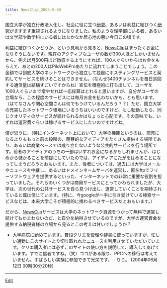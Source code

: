 ```yaml
---
title: NewsClip_2004-5-30
---
```

国立大学が独立行政法人化し、社会に役に立つ[研究](/研究)、あるいは利益に結びつく[研究](/研究)がますます重視されるようになりました。私のような理学部にいる者、あるいは文学部や数学科にいる者にはなかなか居心地の悪い今日この頃です。



利益に結びつくかどうか、という見地から見ると、[NewsClip](/NewsClip)はまったくお金になりそうにないです。現在のアクティブなユーザの数が300人ほどしかいませんから、例えば月500円ほど徴収するようにすれば、100人ぐらいからはお金をもらえて、あとの200人はPiloWebProあたりに流れてしまうことでしょう。この金額では到底大学のネットワークから独立して独自にホスティングサービスと契約してサービスを続けることはできません。（なんせ3400チャンネルを毎日巡回する通信量は結構すごいですからね）宣伝を積極的に打ち出して、ユーザを1000人ぐらいまで増やせれば一応採算はとれると思いますが、自分がユーザの立場なら、この程度のサービスには毎月お金を払わないかも、とも思います。（はてなさんや関心空間さんは何でもうけているんだろう？？）ただ、国立大学の充実したネットワーク環境にいるうちはいいのですけど、もし転勤したら、同じクオリティのサービスが続けられるかはちょっと心配です。その意味でも、いずれは運営費ぐらいは稼げるサービスにしたいのですけどね。



僕が思うに、（特にインターネット上において）大学の機能というのは、商売になるよりももっと前の段階の、萌芽的なアイディアをたくさん提供する場所であり、あるいは商業ベースでは成り立たないような公共的サービスを行う場所です。前者のアイディアのうちの一部はいずれお金になるかもしれませんが、はじめから儲かることを前提にしていたのでは、アイディアにたがをはめることになってしまうだろうとおもいます。また、後者については、過去には大学はメールやニュースを中継し、あるいはドメインネームサーバを運営し、匿名ftpでフリーソフトウェアを提供するといった、インターネットでの非常に重要な役割を担っていました。それらのいくつかは商用サービスにとってかわられましたが、大学は、次の世代の公共サービスを自ら見つけ出し、運営していくことを期待されていると僕は信じています。（特に、今googleが一手に引き受けている検索サービスなどは、本来大学こそが積極的に携わるべきサービスだとおもいます。）



だから、[NewsClip](/NewsClip)サービスは大学のネットワーク資源をつかって無料で運営し続けてもかまわないのだ、と自分を納得させているのですが、大学の運営資金を提供する納税者様の立場から見るとこの考えは甘いでしょうか？

* 大学病院に勤めています。普段クリエを管理や辞書に使っていますが、忙しい通勤にこのサイトより切り取れれたニュースを利用させていただいています。クリエ購入者には必ずこのサイトの使い方を説明して、導入してあげています。すでに信者ですね。（笑）ココがある限り、PPCへの移行は考えていません。すばらしい実験に参加できて光栄です。 - りり。 (2004年06月12日 00時30分20秒)
<!--  -->
----

[Edit](https://github.com/vitroid/vitroid.github.io/edit/master/MD/NewsClip_2004-5-30.md)

